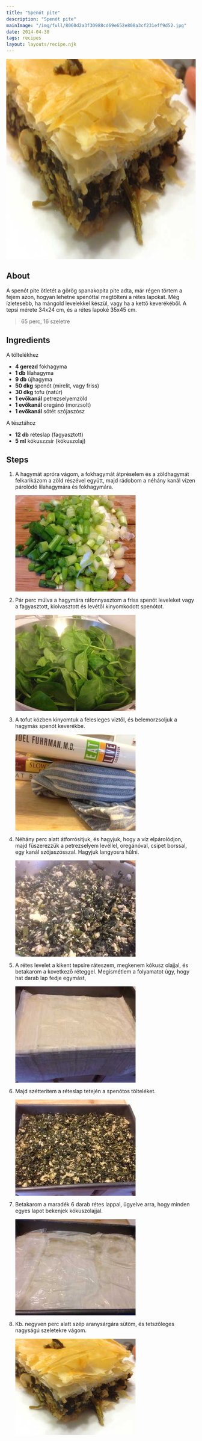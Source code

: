 ```yaml
---
title: "Spenót pite"
description: "Spenót pite"
mainImage: "/img/full/8060d2a3f30988cd69e652e808a3cf231eff9d52.jpg"
date: 2014-04-30
tags: recipes
layout: layouts/recipe.njk
---
```

                            
<p align="center"><a href="https://cookpad.com/hu/receptek/1924076-spenot-pite" rel="Recipe source page"><img width="751" height="532" src="/img/full/8060d2a3f30988cd69e652e808a3cf231eff9d52.jpg"/></a></p>

## About
<p class="mb-sm">A spenót pite ötletét a görög spanakopita pite adta, már régen törtem a fejem azon, hogyan lehetne spenóttal megtölteni a rétes lapokat. Még ízletesebb, ha mángold levelekkel készül, vagy ha a kettő keverékéből. A tepsi mérete 34x24 cm, és a rétes lapoké 35x45 cm.</p>

> 65 perc, 16 szeletre 

## Ingredients

A töltelékhez
* **4 gerezd** fokhagyma
* **1 db** lilahagyma
* **9 db** újhagyma
* **50 dkg** spenót (mirelit, vagy friss)
* **30 dkg** tofu (natúr)
* **1 evőkanál** petrezselyemzöld
* **1 evőkanál** oregánó (morzsolt)
* **1 evőkanál** sötét szójaszósz

A tésztához
* **12 db** réteslap (fagyasztott)
* **5 ml** kókuszzsír (kókuszolaj)

## Steps

1. A hagymát apróra vágom, a fokhagymát átpréselem és a zöldhagymát felkarikázom a zöld részével együtt, majd rádobom a néhány kanál vízen párolódó lilahagymára és fokhagymára.
 
    <p><img width="320" height="256" align="left" src="/img/full/44b322947c7536fdc69942b376763751a3af8caf.jpg"/></p><div style="clear: both"/>

2. Pár perc múlva a hagymára ráfonnyasztom a friss spenót leveleket vagy a fagyasztott, kiolvasztott és levétől kinyomkodott spenótot.
 
    <p><img width="320" height="256" align="left" src="/img/full/badc87571901130ecb232a97566694b12fc11916.jpg"/></p><div style="clear: both"/>

3. A tofut közben kinyomtuk a felesleges viztől, és belemorzsoljuk a hagymás spenót keverékbe.
 
    <p><img width="320" height="256" align="left" src="/img/full/7de7328f04a367a6dea066601ac532e7c1690bc9.jpg"/></p><div style="clear: both"/>

4. Néhány perc alatt átforrósitjuk, és hagyjuk, hogy a víz elpárolódjon, majd fűszerezzük a petrezselyem levéllel, oregánóval, csipet borssal, egy kanál szójaszósszal. Hagyjuk langyosra hűlni.
 
    <p><img width="320" height="256" align="left" src="/img/full/c41ae2300325dbba2878d1506606e46bd6de4fd3.jpg"/></p><div style="clear: both"/>

5. A rétes levelet a kikent tepsire ráteszem, megkenem kókusz olajjal, és betakarom a kovetkező réteggel. Megismétlem a folyamatot úgy, hogy hat darab lap fedje egymást,
 
    <p><img width="320" height="256" align="left" src="/img/full/12d3ee33965bd15b2f2e58bb0ff218fb808a42d8.jpg"/></p><div style="clear: both"/>

6. Majd szétteritem a réteslap tetején a spenótos tölteléket.
 
    <p><img width="320" height="256" align="left" src="/img/full/8f0011f7bacfbc98eb3ee78fce8dcc772ade47fe.jpg"/></p><div style="clear: both"/>

7. Betakarom a maradék 6 darab rétes lappal, ügyelve arra, hogy minden egyes lapot bekenjek kókuszolajjal.
 
    <p><img width="320" height="256" align="left" src="/img/full/eb46bc626c865d048f7d82dd3eef9a6612fdd7f8.jpg"/></p><div style="clear: both"/>

8. Kb. negyven perc alatt szép aranysárgára sütöm, és tetszőleges nagyságú szeletekre vágom.
 
    <p><img width="320" height="256" align="left" src="/img/full/940821c1163959fb85ecb1b31f04ac01f5382f69.jpg"/></p><div style="clear: both"/>

